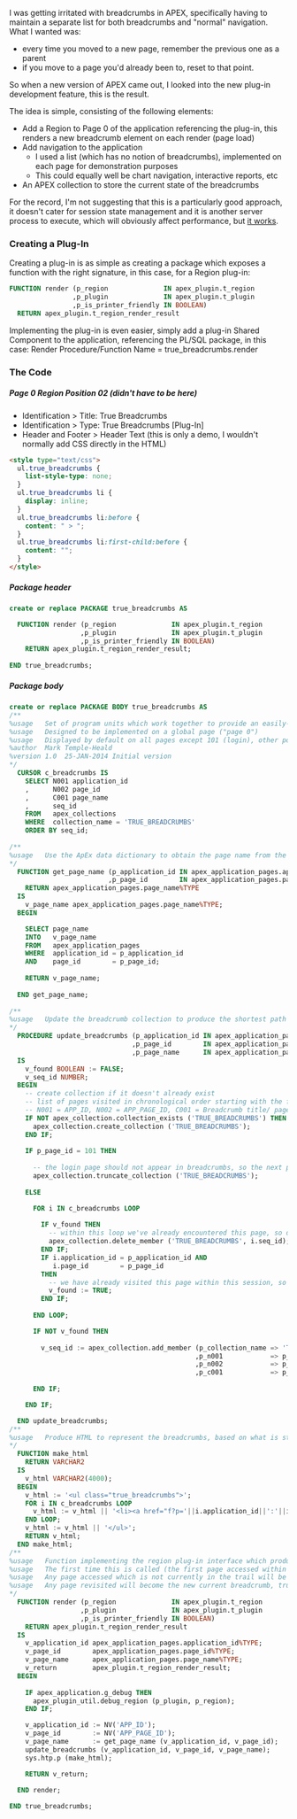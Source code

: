 I was getting irritated with breadcrumbs in APEX, specifically having to maintain a separate list for both breadcrumbs and "normal" navigation.  
What I wanted was:
* every time you moved to a new page, remember the previous one as a parent
* if you move to a page you'd already been to, reset to that point.  

So when a new version of APEX came out, I looked into the new plug-in development feature, this is the result.  

The idea is simple, consisting of the following elements:
* Add a Region to Page 0 of the application referencing the plug-in, this renders a new breadcrumb element on each render (page load)
* Add navigation to the application
    * I used a list (which has no notion of breadcrumbs), implemented on each page for demonstration purposes
    * This could equally well be chart navigation, interactive reports, etc
* An APEX collection to store the current state of the breadcrumbs

For the record, I'm not suggesting that this is a particularly good approach, it doesn't cater for session state management and it is another server process to execute, which will obviously affect performance, but [it works](https://apex.oracle.com/pls/apex/f?p=55790:1::::::).  

### Creating a Plug-In

Creating a plug-in is as simple as creating a package which exposes a function with the right signature, in this case, for a Region plug-in:
```SQL
FUNCTION render (p_region              IN apex_plugin.t_region
                ,p_plugin              IN apex_plugin.t_plugin
                ,p_is_printer_friendly IN BOOLEAN)
  RETURN apex_plugin.t_region_render_result
```
Implementing the plug-in is even easier, simply add a plug-in Shared Component to the application, referencing the PL/SQL package, in this case:
Render Procedure/Function Name = true_breadcrumbs.render

### The Code

##### Page 0 Region Position 02 (didn't have to be here)

* Identification > Title: True Breadcrumbs
* Identification > Type: True Breadcrumbs [Plug-In]
* Header and Footer > Header Text (this is only a demo, I wouldn't normally add CSS directly in the HTML)

```HTML
<style type="text/css">
  ul.true_breadcrumbs {
    list-style-type: none;
  }
  ul.true_breadcrumbs li {
    display: inline;
  }
  ul.true_breadcrumbs li:before {
    content: " > ";
  }
  ul.true_breadcrumbs li:first-child:before {
    content: "";
  }
</style>
```

##### Package header

```SQL
create or replace PACKAGE true_breadcrumbs AS

  FUNCTION render (p_region              IN apex_plugin.t_region
                  ,p_plugin              IN apex_plugin.t_plugin
                  ,p_is_printer_friendly IN BOOLEAN)
    RETURN apex_plugin.t_region_render_result;
  
END true_breadcrumbs;
```

##### Package body
```SQL
create or replace PACKAGE BODY true_breadcrumbs AS
/**
%usage   Set of program units which work together to provide an easily-implemented breadcrumb solution without manual development effort
%usage   Designed to be implemented on a global page ("page 0")
%usage   Displayed by default on all pages except 101 (login), other popups can be excluded by altering the conditional display settings
%author  Mark Temple-Heald
%version 1.0  25-JAN-2014 Initial version   
*/
  CURSOR c_breadcrumbs IS
    SELECT N001 application_id
    ,      N002 page_id
    ,      C001 page_name
    ,      seq_id
    FROM   apex_collections
    WHERE  collection_name = 'TRUE_BREADCRUMBS'
    ORDER BY seq_id;
    
/**
%usage   Use the ApEx data dictionary to obtain the page name from the page id, for use as a breadcrumb label
*/
  FUNCTION get_page_name (p_application_id IN apex_application_pages.application_id%TYPE
                         ,p_page_id        IN apex_application_pages.page_id%TYPE)
    RETURN apex_application_pages.page_name%TYPE
  IS
    v_page_name apex_application_pages.page_name%TYPE;
  BEGIN

    SELECT page_name
    INTO   v_page_name
    FROM   apex_application_pages
    WHERE  application_id = p_application_id
    AND    page_id        = p_page_id;
    
    RETURN v_page_name;
    
  END get_page_name;
  
/**
%usage   Update the breadcrumb collection to produce the shortest path from source to the current breadcrumb
*/
  PROCEDURE update_breadcrumbs (p_application_id IN apex_application_pages.application_id%TYPE
                               ,p_page_id        IN apex_application_pages.page_id%TYPE
                               ,p_page_name      IN apex_application_pages.page_name%TYPE)
  IS
    v_found BOOLEAN := FALSE;
    v_seq_id NUMBER;
  BEGIN
    -- create collection if it doesn't already exist
    -- list of pages visited in chronological order starting with the first page visited (where this region plug-in is displayed)
    -- N001 = APP_ID, N002 = APP_PAGE_ID, C001 = Breadcrumb title/ page name
    IF NOT apex_collection.collection_exists ('TRUE_BREADCRUMBS') THEN
      apex_collection.create_collection ('TRUE_BREADCRUMBS');
    END IF;
    
    IF p_page_id = 101 THEN
      
      -- the login page should not appear in breadcrumbs, so the next page visited will be home
      apex_collection.truncate_collection ('TRUE_BREADCRUMBS');
        
    ELSE

      FOR i IN c_breadcrumbs LOOP
      
        IF v_found THEN
          -- within this loop we've already encountered this page, so delete breadcrumbs further down the trail
          apex_collection.delete_member ('TRUE_BREADCRUMBS', i.seq_id);
        END IF;
        IF i.application_id = p_application_id AND
           i.page_id        = p_page_id
        THEN
          -- we have already visited this page within this session, so mark for delete of everything further down the breacrumb trail
          v_found := TRUE;
        END IF;
        
      END LOOP;

      IF NOT v_found THEN
       
        v_seq_id := apex_collection.add_member (p_collection_name => 'TRUE_BREADCRUMBS'
                                               ,p_n001            => p_application_id
                                               ,p_n002            => p_page_id
                                               ,p_c001            => p_page_name);
    
      END IF;

    END IF;

  END update_breadcrumbs;
/**
%usage   Produce HTML to represent the breadcrumbs, based on what is stored in the global associative array
*/
  FUNCTION make_html
    RETURN VARCHAR2
  IS
    v_html VARCHAR2(4000);
  BEGIN
    v_html := '<ul class="true_breadcrumbs">';
    FOR i IN c_breadcrumbs LOOP
      v_html := v_html || '<li><a href="f?p='||i.application_id||':'||i.page_id||':'||V('APP_SESSION')||'">'||i.page_name||'</a></li>';
    END LOOP;
    v_html := v_html || '</ul>';
    RETURN v_html;
  END make_html;
/**
%usage   Function implementing the region plug-in interface which produces breadcrumbs in unstyled HTML
%usage   The first time this is called (the first page accessed within this application) will act as the home breadcrumb
%usage   Any page accessed which is not currently in the trail will be added. 
%usage   Any page revisited will become the new current breadcrumb, truncating crumbs further down the trail
*/
  FUNCTION render (p_region              IN apex_plugin.t_region
                  ,p_plugin              IN apex_plugin.t_plugin
                  ,p_is_printer_friendly IN BOOLEAN)
    RETURN apex_plugin.t_region_render_result
  IS
    v_application_id apex_application_pages.application_id%TYPE;
    v_page_id        apex_application_pages.page_id%TYPE;
    v_page_name      apex_application_pages.page_name%TYPE;
    v_return         apex_plugin.t_region_render_result;
  BEGIN
      
    IF apex_application.g_debug THEN
      apex_plugin_util.debug_region (p_plugin, p_region);
    END IF;

    v_application_id := NV('APP_ID');
    v_page_id        := NV('APP_PAGE_ID');
    v_page_name      := get_page_name (v_application_id, v_page_id);
    update_breadcrumbs (v_application_id, v_page_id, v_page_name);
    sys.htp.p (make_html);

    RETURN v_return;

  END render;
  
END true_breadcrumbs;

```